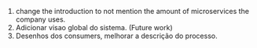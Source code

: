 1. change the introduction to not mention the amount of microservices the company uses.
1. Adicionar visao global do sistema. (Future work)
2. Desenhos dos consumers, melhorar a descrição do processo.